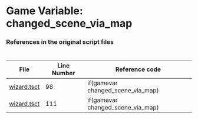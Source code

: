 # Game Variable: changed_scene_via_map
### References in the original script files

#

| File | Line Number | Reference code |
| --- | --- | --- |
| [wizard.tsct](../../../out/wizard.tsct#L98) | 98 | if(gamevar changed_scene_via_map) |
| [wizard.tsct](../../../out/wizard.tsct#L111) | 111 | if(gamevar changed_scene_via_map) |
